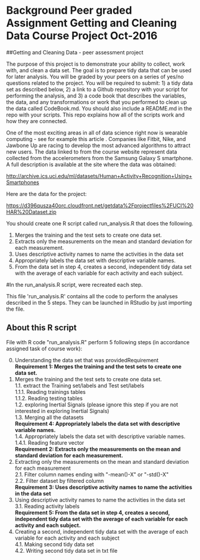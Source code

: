 # Background Peer graded Assignment Getting and Cleaning Data Course Project Oct-2016

##Getting and Cleaning Data - peer assessment project

The purpose of this project is to demonstrate your ability to collect, work with, and clean a data set. The goal is to prepare tidy data that can be used for later analysis. You will be graded by your peers on a series of yes/no questions related to the project. You will be required to submit: 1) a tidy data set as described below, 2) a link to a Github repository with your script for performing the analysis, and 3) a code book that describes the variables, the data, and any transformations or work that you performed to clean up the data called CodeBook.md. You should also include a README.md in the repo with your scripts. This repo explains how all of the scripts work and how they are connected.

One of the most exciting areas in all of data science right now is wearable computing - see for example this article . Companies like Fitbit, Nike, and Jawbone Up are racing to develop the most advanced algorithms to attract new users. The data linked to from the course website represent data collected from the accelerometers from the Samsung Galaxy S smartphone. A full description is available at the site where the data was obtained:

http://archive.ics.uci.edu/ml/datasets/Human+Activity+Recognition+Using+Smartphones

Here are the data for the project:

https://d396qusza40orc.cloudfront.net/getdata%2Fprojectfiles%2FUCI%20HAR%20Dataset.zip


You should create one R script called run_analysis.R that does the following.

1. Merges the training and the test sets to create one data set.
2. Extracts only the measurements on the mean and standard deviation for each measurement.
3. Uses descriptive activity names to name the activities in the data set
4. Appropriately labels the data set with descriptive variable names.
5. From the data set in step 4, creates a second, independent tidy data set with the average of each variable for each activity and each subject.

#In the run_analysis.R script,  were recreated  each step.

This file 'run_analysis.R' contains all the code to perform the analyses described in the 5 steps. They can be launched in RStudio by just importing the file.

## About this R script
File with R code "run_analysis.R" perform 5 following steps (in accordance assigned task of course work):    

0. Understanding the data set that was providedRequirement    
**Requirement 1: Merges the training and the test sets to create one data set.**    
1. Merges the training and the test sets to create one data set.     
   1.1. extract the Training set/labels and Test set/labels    
        1.1.1. Reading trainings tables     
        1.1.2. Reading testing tables     
   1.2. exploring Inertial Signals (please ignore this step if you are not interested in exploring Inertial Signals)     
   1.3. Merging all the datasets     
**Requirement 4: Appropriately labels the data set with descriptive variable names.**     
  1.4. Appropriately labels the data set with descriptive variable names.    
        1.4.1. Reading feature vector     
**Requirement 2: Extracts only the measurements on the mean and standard deviation for each measurement.**
2. Extracting only the measurements on the mean and standard deviation for each measurement   
  2.1. Filter column names ending with "-mean()-X" or "-std()-X"  
  2.2. Filter dataset by filtered column   
**Requirement 3: Uses descriptive activity names to name the activities in the data set**
3. Using descriptive activity names to name the activities in the data set   
  3.1. Reading activity labels   
**Requirement 5: From the data set in step 4, creates a second, independent tidy data set with the average of each variable for each activity and each subject.**
4. Creating a second, independent tidy data set with the average of each variable for each activity and each subject   
  4.1. Making second tidy data set   
  4.2. Writing second tidy data set in txt file   
